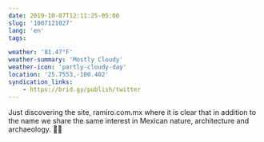 ```yaml
---
date: 2019-10-07T12:11:25-05:00
slug: '1007121027'
lang: 'en'
tags:

weather: '81.47°F'
weather-summary: 'Mostly Cloudy'
weather-icon: 'partly-cloudy-day'
location: '25.7553,-100.402'
syndication_links:
    - https://brid.gy/publish/twitter
---
```

Just discovering the site, ramiro.com.mx where it is clear that in addition to the name we share the same interest in Mexican nature, architecture and archaeology. 👏🏼